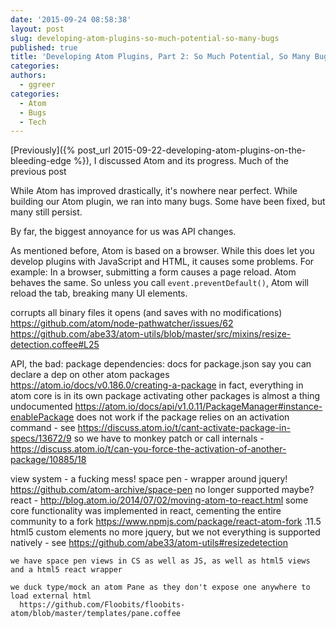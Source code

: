 ```yaml
---
date: '2015-09-24 08:58:38'
layout: post
slug: developing-atom-plugins-so-much-potential-so-many-bugs
published: true
title: 'Developing Atom Plugins, Part 2: So Much Potential, So Many Bugs'
categories:
authors:
  - ggreer
categories:
  - Atom
  - Bugs
  - Tech
---
```


[Previously]({% post_url 2015-09-22-developing-atom-plugins-on-the-bleeding-edge %}), I discussed Atom and its progress. Much of the previous post

While Atom has improved drastically, it's nowhere near perfect. While building our Atom plugin, we ran into many bugs. Some have been fixed, but many still persist.



By far, the biggest annoyance for us was API changes.

As mentioned before, Atom is based on a browser. While this does let you develop plugins with JavaScript and HTML, it causes some problems. For example: In a browser, submitting a form causes a page reload. Atom behaves the same. So unless you call `event.preventDefault()`, Atom will reload the tab, breaking many UI elements.

corrupts all binary files it opens (and saves with no modifications)
https://github.com/atom/node-pathwatcher/issues/62
https://github.com/abe33/atom-utils/blob/master/src/mixins/resize-detection.coffee#L25

API, the bad:
  package dependencies:
    docs for package.json say you can declare a dep on other atom packages https://atom.io/docs/v0.186.0/creating-a-package
    in fact, everything in atom core is in its own package
    activating other packages is almost a thing
      undocumented
      https://atom.io/docs/api/v1.0.11/PackageManager#instance-enablePackage
      does not work if the package relies on an activation command - see https://discuss.atom.io/t/cant-activate-package-in-specs/13672/9
      so we have to monkey patch or call internals - https://discuss.atom.io/t/can-you-force-the-activation-of-another-package/10885/18

  view system - a fucking mess!
    space pen - wrapper around jquery! https://github.com/atom-archive/space-pen
      no longer supported maybe?
    react -
      http://blog.atom.io/2014/07/02/moving-atom-to-react.html
      some core functionality was implemented in react, cementing the entire community to a fork https://www.npmjs.com/package/react-atom-fork .11.5
    html5 custom elements
      no more jquery, but we not everything is supported natively - see https://github.com/abe33/atom-utils#resizedetection

    we have space pen views in CS as well as JS, as well as html5 views and a html5 react wrapper

    we duck type/mock an atom Pane as they don't expose one anywhere to load external html
      https://github.com/Floobits/floobits-atom/blob/master/templates/pane.coffee
